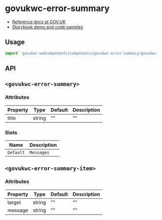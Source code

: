 # govukwc-error-summary

- [Reference docs at GOV.UK](https://design-system.service.gov.uk/components/error-summary/)
- [Storybook demo and code samples](http://tgreyuk.github.io/govuk-webcomponents/storybook/?path=/story/error-summary/)

## Usage

```javascript
import 'govukwc-webcomponents/components/govukwc-error-summary/govukwc-error-summary';
```

## API

## `<govukwc-error-summary>`

### Attributes

| Property  |  Type     | Default | Description |
|-----------|-----------|---------|-------------|
| title|string|""|""| 

### Slots

| Name  |  Description     |
|-----------|-----------|
| `Default` | `Messages` |

## `<govukwc-error-summary-item>`

### Attributes

| Property  |  Type     | Default | Description |
|-----------|-----------|---------|-------------|
| target|string|""|""
| message|string|""|""| 


